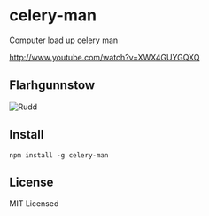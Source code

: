 celery-man
==========

Computer load up celery man

http://www.youtube.com/watch?v=XWX4GUYGQXQ

Flarhgunnstow
-------------

![Rudd](http://daveeddy.com/static/media/github/rudd.gif)

Install
-------

    npm install -g celery-man

License
-------

MIT Licensed

